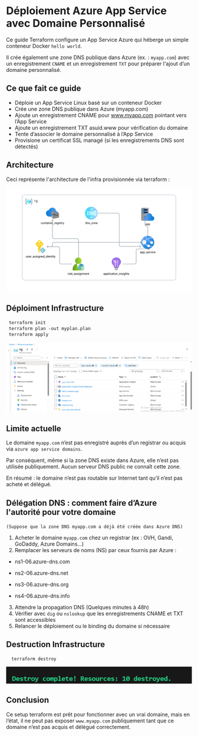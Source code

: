 # Déploiement Azure App Service avec Domaine Personnalisé 
Ce guide Terraform configure un App Service Azure qui héberge un simple conteneur Docker `hello world`.

Il crée également une zone DNS publique dans Azure (ex. : `myapp.com`) avec un enregistrement `CNAME` et un enregistrement `TXT` pour préparer l'ajout d’un domaine personnalisé.

## Ce que fait ce guide

- Déploie un App Service Linux basé sur un conteneur Docker
- Crée une zone DNS publique dans Azure (myapp.com)
- Ajoute un enregistrement CNAME pour www.myapp.com pointant vers l’App Service
- Ajoute un enregistrement TXT asuid.www pour vérification du domaine
- Tente d’associer le domaine personnalisé à l’App Service
- Provisione un certificat SSL managé (si les enregistrements DNS sont détectés)

## Architecture
Ceci représente l'architecture de l'infra provisionnée via terraform :

![archi_infra](screen_shots/archi.png)

## Déploiment Infrastructure

     terraform init
     terraform plan -out myplan.plan
     terraform apply

![Deploy_infra](screen_shots/Infra.png)

## Limite actuelle

Le domaine `myapp.com` n’est pas enregistré auprès d’un registrar ou acquis via `azure app service domains`. 

Par conséquent, même si la zone DNS existe dans Azure, elle n’est pas utilisée publiquement. Aucun serveur DNS public ne connaît cette zone.

En résumé : le domaine n’est pas routable sur Internet tant qu’il n’est pas acheté et délégué.

## Délégation DNS : comment faire d’Azure l'autorité pour votre domaine

`(Suppose que la zone DNS myapp.com a déjà été créée dans Azure DNS)`

1. Acheter le domaine `myapp.com` chez un registrar (ex : OVH, Gandi, GoDaddy, Azure Domains…)
2. Remplacer les serveurs de noms (NS) par ceux fournis par Azure :
 - ns1-06.azure-dns.com

 - ns2-06.azure-dns.net

 - ns3-06.azure-dns.org

 - ns4-06.azure-dns.info
3. Attendre la propagation DNS (Quelques minutes à 48h)
4. Vérifier avec `dig` ou `nslookup` que les enregistrements CNAME et TXT sont accessibles
5. Relancer le déploiement ou le binding du domaine si nécessaire

## Destruction Infrastructure

      terraform destroy

![Destruction_infra](screen_shots/destruction_ressources.png)

## Conclusion

Ce setup terraform est prêt pour fonctionner avec un vrai domaine, mais en l’état, il ne peut pas exposer `www.myapp.com` publiquement tant que ce domaine n’est pas acquis et délégué correctement.